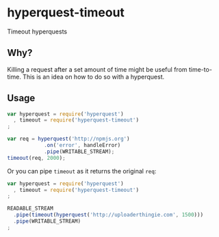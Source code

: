 hyperquest-timeout
==================

Timeout hyperquests

## Why?

Killing a request after a set amount of time might be useful from time-to-time. This is an idea on how to do so with a hyperquest.

## Usage

```js
var hyperquest = require('hyperquest')
  , timeout = require('hyperquest-timeout')
;

var req = hyperquest('http://npmjs.org')
            .on('error', handleError)
            .pipe(WRITABLE_STREAM);
timeout(req, 2000);
```

Or you can pipe `timeout` as it returns the original `req`:

```js
var hyperquest = require('hyperquest')
  , timeout = require('hyperquest-timeout')
;

READABLE_STREAM
  .pipe(timeout(hyperquest('http://uploaderthingie.com', 1500)))
  .pipe(WRITABLE_STREAM)
;
```
